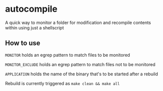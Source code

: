 autocompile
===========

A quick way to monitor a folder for modification and recompile contents within using just a shellscript

## How to use

`MONITOR` holds an egrep pattern to match files to be monitored

`MONITOR_EXCLUDE` holds an egrep pattern to match files not to be monitored

`APPLICATION` holds the name of the binary that's to be started after a rebuild

Rebuild is currently triggered as `make clean && make all`
